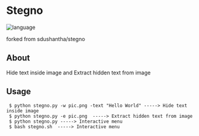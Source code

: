 # Stegno

![language](https://img.shields.io/badge/language-python%2B-green.svg)

forked from sdushantha/stegno


## About

Hide text inside image and Extract hidden text from image
      
## Usage

     $ python stegno.py -w pic.png -text "Hello World" -----> Hide text inside image
     $ python stegno.py -e pic.png  -----> Extract hidden text from image
     $ python stegno.py -----> Interactive menu
     $ bash stegno.sh  -----> Interactive menu


